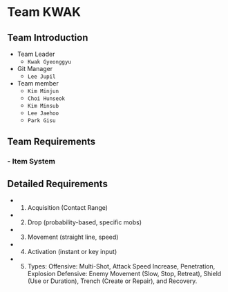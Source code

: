 # Team KWAK
## Team Introduction

- Team Leader
    - `Kwak Gyeonggyu`
- Git Manager 
    - `Lee Jupil`
- Team member
    - `Kim Minjun`
    - `Choi Hunseok`
    - `Kim Minsub`
    - `Lee Jaehoo`
    - `Park Gisu`
## Team Requirements
### - Item System
## Detailed Requirements
- 1. Acquisition (Contact Range)
- 2. Drop (probability-based, specific mobs)
- 3. Movement (straight line, speed)
- 4. Activation (instant or key input)
- 5. Types:
Offensive: Multi-Shot, Attack Speed Increase, Penetration, Explosion
Defensive: Enemy Movement (Slow, Stop, Retreat), Shield (Use or Duration), Trench (Create or Repair), and Recovery.
